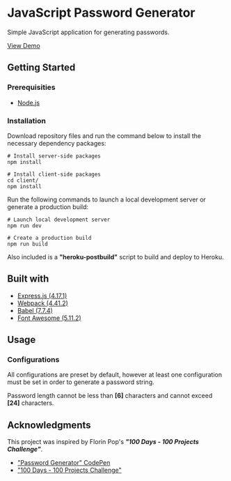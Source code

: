 # JavaScript Password Generator
Simple JavaScript application for generating passwords.

[View Demo](https://mike-mww-38340.herokuapp.com/)

## Getting Started
### Prerequisities
* [Node.js](https://nodejs.org/)

### Installation
Download repository files and run the command below to install the necessary dependency packages:
```
# Install server-side packages
npm install

# Install client-side packages
cd client/
npm install
```

Run the following commands to launch a local development server or generate a production build:
```
# Launch local development server
npm run dev

# Create a production build
npm run build
```

Also included is a **"heroku-postbuild"** script to build and deploy to Heroku.

## Built with
* [Express.js (4.17.1)](https://www.npmjs.com/package/express/v/4.17.1)
* [Webpack (4.41.2)](https://www.npmjs.com/package/webpack/v/4.41.2)
* [Babel (7.7.4)](https://www.npmjs.com/package/@babel/core/v/7.7.4)
* [Font Awesome (5.11.2)](https://fontawesome.com/how-to-use/on-the-web/setup/using-package-managers)

## Usage
### Configurations
All configurations are preset by default, however at least one configuration must be set in order to generate a password string.

Password length cannot be less than **[6]** characters and cannot exceed **[24]** characters.

## Acknowledgments
This project was inspired by Florin Pop's ***"100 Days - 100 Projects Challenge"***.
* ["Password Generator" CodePen](https://codepen.io/FlorinPop17/full/BaBePej)
* ["100 Days - 100 Projects Challenge"](https://www.florin-pop.com/blog/2019/09/100-days-100-projects/)
